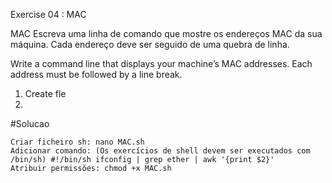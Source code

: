 Exercise 04 : MAC

MAC Escreva uma linha de comando que mostre os endereços MAC da sua máquina. 
Cada endereço deve ser seguido de uma quebra de linha.

Write a command line that displays your machine’s MAC addresses. Each address
must be followed by a line break.

1. Create fle
2. 

#Solucao

    Criar ficheiro sh: nano MAC.sh
    Adicionar comando: (Os exercícios de shell devem ser executados com /bin/sh) #!/bin/sh ifconfig | grep ether | awk '{print $2}'
    Atribuir permissões: chmod +x MAC.sh
